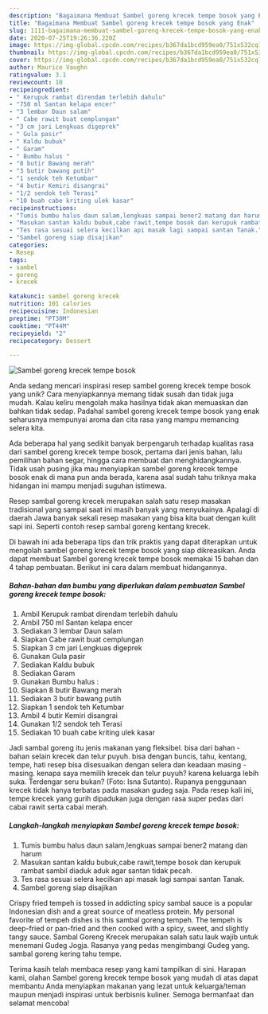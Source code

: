 ```yaml
---
description: "Bagaimana Membuat Sambel goreng krecek tempe bosok yang Enak"
title: "Bagaimana Membuat Sambel goreng krecek tempe bosok yang Enak"
slug: 1111-bagaimana-membuat-sambel-goreng-krecek-tempe-bosok-yang-enak
date: 2020-07-25T19:26:36.220Z
image: https://img-global.cpcdn.com/recipes/b367da1bcd959ea0/751x532cq70/sambel-goreng-krecek-tempe-bosok-foto-resep-utama.jpg
thumbnail: https://img-global.cpcdn.com/recipes/b367da1bcd959ea0/751x532cq70/sambel-goreng-krecek-tempe-bosok-foto-resep-utama.jpg
cover: https://img-global.cpcdn.com/recipes/b367da1bcd959ea0/751x532cq70/sambel-goreng-krecek-tempe-bosok-foto-resep-utama.jpg
author: Maurice Vaughn
ratingvalue: 3.1
reviewcount: 10
recipeingredient:
- " Kerupuk rambat direndam terlebih dahulu"
- "750 ml Santan kelapa encer"
- "3 lembar Daun salam"
- " Cabe rawit buat cemplungan"
- "3 cm jari Lengkuas digeprek"
- " Gula pasir"
- " Kaldu bubuk"
- " Garam"
- " Bumbu halus "
- "8 butir Bawang merah"
- "3 butir bawang putih"
- "1 sendok teh Ketumbar"
- "4 butir Kemiri disangrai"
- "1/2 sendok teh Terasi"
- "10 buah cabe kriting ulek kasar"
recipeinstructions:
- "Tumis bumbu halus daun salam,lengkuas sampai bener2 matang dan harum"
- "Masukan santan kaldu bubuk,cabe rawit,tempe bosok dan kerupuk rambat sambil diaduk aduk agar santan tidak pecah."
- "Tes rasa sesuai selera kecilkan api masak lagi sampai santan Tanak."
- "Sambel goreng siap disajikan"
categories:
- Resep
tags:
- sambel
- goreng
- krecek

katakunci: sambel goreng krecek 
nutrition: 101 calories
recipecuisine: Indonesian
preptime: "PT30M"
cooktime: "PT44M"
recipeyield: "2"
recipecategory: Dessert

---
```



![Sambel goreng krecek tempe bosok](https://img-global.cpcdn.com/recipes/b367da1bcd959ea0/751x532cq70/sambel-goreng-krecek-tempe-bosok-foto-resep-utama.jpg)

Anda sedang mencari inspirasi resep sambel goreng krecek tempe bosok yang unik? Cara menyiapkannya memang tidak susah dan tidak juga mudah. Kalau keliru mengolah maka hasilnya tidak akan memuaskan dan bahkan tidak sedap. Padahal sambel goreng krecek tempe bosok yang enak seharusnya mempunyai aroma dan cita rasa yang mampu memancing selera kita.

Ada beberapa hal yang sedikit banyak berpengaruh terhadap kualitas rasa dari sambel goreng krecek tempe bosok, pertama dari jenis bahan, lalu pemilihan bahan segar, hingga cara membuat dan menghidangkannya. Tidak usah pusing jika mau menyiapkan sambel goreng krecek tempe bosok enak di mana pun anda berada, karena asal sudah tahu triknya maka hidangan ini mampu menjadi suguhan istimewa.

Resep sambal goreng krecek merupakan salah satu resep masakan tradisional yang sampai saat ini masih banyak yang menyukainya. Apalagi di daerah Jawa banyak sekali resep masakan yang bisa kita buat dengan kulit sapi ini. Seperti contoh resep sambal goreng kentang krecek.


Di bawah ini ada beberapa tips dan trik praktis yang dapat diterapkan untuk mengolah sambel goreng krecek tempe bosok yang siap dikreasikan. Anda dapat membuat Sambel goreng krecek tempe bosok memakai 15 bahan dan 4 tahap pembuatan. Berikut ini cara dalam membuat hidangannya.

<!--inarticleads1-->

##### Bahan-bahan dan bumbu yang diperlukan dalam pembuatan Sambel goreng krecek tempe bosok:

1. Ambil  Kerupuk rambat direndam terlebih dahulu
1. Ambil 750 ml Santan kelapa encer
1. Sediakan 3 lembar Daun salam
1. Siapkan  Cabe rawit buat cemplungan
1. Siapkan 3 cm jari Lengkuas digeprek
1. Gunakan  Gula pasir
1. Sediakan  Kaldu bubuk
1. Sediakan  Garam
1. Gunakan  Bumbu halus :
1. Siapkan 8 butir Bawang merah
1. Sediakan 3 butir bawang putih
1. Siapkan 1 sendok teh Ketumbar
1. Ambil 4 butir Kemiri disangrai
1. Gunakan 1/2 sendok teh Terasi
1. Sediakan 10 buah cabe kriting ulek kasar


Jadi sambal goreng itu jenis makanan yang fleksibel. bisa dari bahan - bahan selain krecek dan telur puyuh. bisa dengan buncis, tahu, kentang, tempe, hati resep bisa disesuaikan dengan selera dan keadaan masing - masing. kenapa saya memilih krecek dan telur puyuh? karena keluarga lebih suka. Terdengar seru bukan? (Foto: Isna Sutanto). Rupanya penggunaan krecek tidak hanya terbatas pada masakan gudeg saja. Pada resep kali ini, tempe krecek yang gurih dipadukan juga dengan rasa super pedas dari cabai rawit serta cabai merah. 

<!--inarticleads2-->

##### Langkah-langkah menyiapkan Sambel goreng krecek tempe bosok:

1. Tumis bumbu halus daun salam,lengkuas sampai bener2 matang dan harum
1. Masukan santan kaldu bubuk,cabe rawit,tempe bosok dan kerupuk rambat sambil diaduk aduk agar santan tidak pecah.
1. Tes rasa sesuai selera kecilkan api masak lagi sampai santan Tanak.
1. Sambel goreng siap disajikan


Crispy fried tempeh is tossed in addicting spicy sambal sauce is a popular Indonesian dish and a great source of meatless protein. My personal favorite of tempeh dishes is this sambal goreng tempeh. The tempeh is deep-fried or pan-fried and then cooked with a spicy, sweet, and slightly tangy sauce. Sambal Goreng Krecek merupakan salah satu lauk wajib untuk menemani Gudeg Jogja. Rasanya yang pedas mengimbangi Gudeg yang. sambal goreng kering tahu tempe. 

Terima kasih telah membaca resep yang kami tampilkan di sini. Harapan kami, olahan Sambel goreng krecek tempe bosok yang mudah di atas dapat membantu Anda menyiapkan makanan yang lezat untuk keluarga/teman maupun menjadi inspirasi untuk berbisnis kuliner. Semoga bermanfaat dan selamat mencoba!
